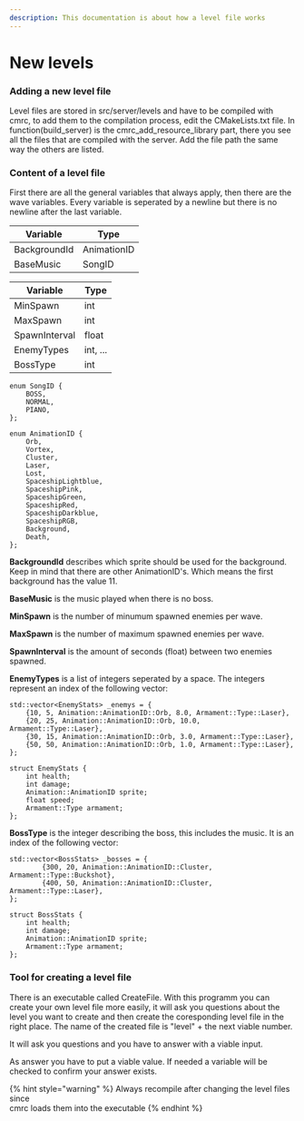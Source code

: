 ```yaml
---
description: This documentation is about how a level file works
---
```


# New levels

### Adding a new level file

Level files are stored in src/server/levels and have to be compiled with cmrc, to add them to the compilation process, edit the CMakeLists.txt file. In function(build\_server) is the cmrc\_add\_resource\_library part, there you see all the files that are compiled with the server. Add the file path the same way the others are listed.

### Content of a level file

First there are all the general variables that always apply, then there are the wave variables. Every variable is seperated by a newline but there is no newline after the last variable.

| Variable     | Type        |
| ------------ | ----------- |
| BackgroundId | AnimationID |
| BaseMusic    | SongID      |

| Variable      | Type     |
| ------------- | -------- |
| MinSpawn      | int      |
| MaxSpawn      | int      |
| SpawnInterval | float    |
| EnemyTypes    | int, ... |
| BossType      | int      |

```
enum SongID {
    BOSS,
    NORMAL,
    PIANO,
};

enum AnimationID {
    Orb,
    Vortex,
    Cluster,
    Laser,
    Lost,
    SpaceshipLightblue,
    SpaceshipPink,
    SpaceshipGreen,
    SpaceshipRed,
    SpaceshipDarkblue,
    SpaceshipRGB,
    Background,
    Death,
};
```

**BackgroundId** describes which sprite should be used for the background. Keep in mind that there are other AnimationID's. Which means the first background has the value 11.

**BaseMusic** is the music played when there is no boss.

**MinSpawn** is the number of minumum spawned enemies per wave.

**MaxSpawn** is the number of maximum spawned enemies per wave.

**SpawnInterval** is the amount of seconds (float) between two enemies spawned.

**EnemyTypes** is a list of integers seperated by a space. The integers represent an index of the following vector:

```
std::vector<EnemyStats> _enemys = {
    {10, 5, Animation::AnimationID::Orb, 8.0, Armament::Type::Laser},
    {20, 25, Animation::AnimationID::Orb, 10.0, Armament::Type::Laser},
    {30, 15, Animation::AnimationID::Orb, 3.0, Armament::Type::Laser},
    {50, 50, Animation::AnimationID::Orb, 1.0, Armament::Type::Laser},
};

struct EnemyStats {
    int health;
    int damage;
    Animation::AnimationID sprite;
    float speed;
    Armament::Type armament;
};
```

**BossType** is the integer describing the boss, this includes the music. It is an index of the following vector:

```
std::vector<BossStats> _bosses = {
        {300, 20, Animation::AnimationID::Cluster, Armament::Type::Buckshot},
        {400, 50, Animation::AnimationID::Cluster, Armament::Type::Laser},
};

struct BossStats {
    int health;
    int damage;
    Animation::AnimationID sprite;
    Armament::Type armament;
};
```

### Tool for creating a level file

There is an executable called CreateFile. With this programm you can create your own level file more easily, it will ask you questions about the level you want to create and then create the coresponding level file in the right place. The name of the created file is "level" + the next viable number.

It will ask you questions and you have to answer with a viable input.

As answer you have to put a viable value. If needed a variable will be checked to confirm your answer exists.

{% hint style="warning" %}
Always recompile after changing the level files since\
cmrc loads them into the executable
{% endhint %}

